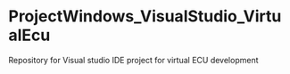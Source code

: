 # ProjectWindows_VisualStudio_VirtualEcu 
Repository for Visual studio IDE project for virtual ECU development
